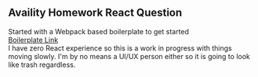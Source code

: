 ## Availity Homework React Question
Started with a Webpack based boilerplate to get started<br> [Boilerplate Link](https://github.com/HashemKhalifa/webpack-react-boilerplate)<br>
I have zero React experience so this is a work in progress with things moving slowly. I'm by no means a UI/UX person either so it is going to look like trash regardless.
